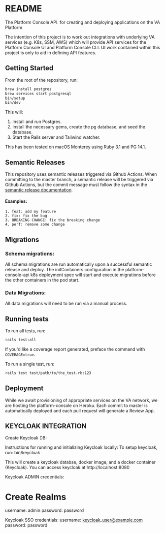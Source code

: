 # README

The Platform Console API: for creating and deploying applications on the VA Platform.

The intention of this project is to work out integrations with underlying VA services (e.g. K8s, SSM, AWS) which will provide API services for the Platform Console UI and Platform Console CLI. UI work contained within this project is only to aid in defining API features.

## Getting Started

From the root of the repository, run:

```bash
brew install postgres
brew services start postgresql
bin/setup
bin/dev
```

This will:
1. Install and run Postgres.
2. Install the necessary gems, create the pg database, and seed the database.
3. Start the Rails server and Tailwind watcher.

This has been tested on macOS Monterey using Ruby 3.1 and PG 14.1.

## Semantic Releases
This repository uses semantic releases triggered via Github Actions. When committing to the master branch, a semantic release will be triggered via Github Actions, but the commit message must follow the syntax in the [semantic release documentation](https://github.com/semantic-release/semantic-release#how-does-it-work).

#### Examples:
```
1. feat: add my feature
2. fix: fix the bug
3. BREAKING CHANGE: fix the breaking change
4. perf: remove some change
```

## Migrations

### Schema migrations:
All schema migrations are run automatically upon a successful semantic release and deploy. The initContainers configuration in the platform-console-api k8s deployment spec will start and execute migrations before the other containers in the pod start.

### Data Migrations:
All data migrations will need to be run via a manual process. 

## Running tests

To run all tests, run:

```bash
rails test:all
```

If you'd like a coverage report generated, preface the command with `COVERAGE=true`.

To run a single test, run:

```bash
rails test test/path/to/the_test.rb:123
```

## Deployment

While we await provisioning of appropriate services on the VA network, we are hosting the platform-console on Heroku. Each commit to master is automatically deployed and each pull request will generate a Review App.
## KEYCLOAK INTEGRATION
Create Keycloak DB:

Instructions for running and initializing Keycloak locally:
  To setup keycloak, run:
  bin/keycloak

  This will create a keycloak databse, docker image, and a docker container (Keycloak).
  You can access keycloak at http://localhost:8080

  Keycloak ADMIN credentials:
  # Create Realms
  username: admin
  password: password

  Keycloak SSO credentials:
  username: keycloak_user@example.com
  password: password

